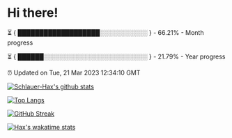 # Hi there!

⏳ { ███████████████████░░░░░░░░░░░ } - 66.21% - Month progress

⏳ { ██████░░░░░░░░░░░░░░░░░░░░░░░░ } - 21.79% - Year progress

⏰ Updated on Tue, 21 Mar 2023 12:34:10 GMT


[![Schlauer-Hax's github stats](https://github-readme-stats.vercel.app/api?username=Schlauer-Hax&show_icons=true&theme=dark&count_private=true)](https://github.com/Schlauer-Hax)


[![Top Langs](https://github-readme-stats.vercel.app/api/top-langs/?username=Schlauer-Hax&layout=compact&theme=dark)](https://github.com/Schlauer-Hax?tab=repositories)

[![GitHub Streak](https://streak-stats.demolab.com?user=Schlauer-Hax&theme=dark)](https://git.io/streak-stats)

[![Hax's wakatime stats](https://github-readme-stats.vercel.app/api/wakatime?username=Hax&theme=dark)](https://wakatime.com/@Hax)


